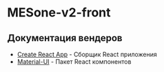 # MESone-v2-front

## Документация вендеров

- [Create React App](https://create-react-app.dev/docs/getting-started) - Сборщик React приложения
- [Material-UI](https://create-react-app.dev/docs/getting-started) - Пакет React компонентов

